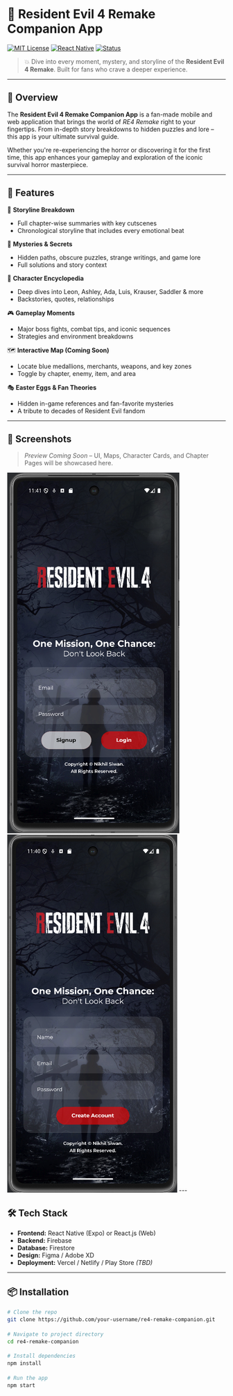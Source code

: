 # 🧟 Resident Evil 4 Remake Companion App

[![MIT License](https://img.shields.io/badge/license-MIT-blue.svg)](LICENSE)
[![React Native](https://img.shields.io/badge/built%20with-react--native-61DAFB?logo=react)](https://reactnative.dev/)
[![Status](https://img.shields.io/badge/status-active-brightgreen)]()

> 💥 Dive into every moment, mystery, and storyline of the **Resident Evil 4 Remake**. Built for fans who crave a deeper experience.

---

## 👾 Overview

The **Resident Evil 4 Remake Companion App** is a fan-made mobile and web application that brings the world of *RE4 Remake* right to your fingertips. From in-depth story breakdowns to hidden puzzles and lore – this app is your ultimate survival guide.

Whether you're re-experiencing the horror or discovering it for the first time, this app enhances your gameplay and exploration of the iconic survival horror masterpiece.

---

## 🚀 Features

🔪 **Storyline Breakdown**
- Full chapter-wise summaries with key cutscenes
- Chronological storyline that includes every emotional beat

🧩 **Mysteries & Secrets**
- Hidden paths, obscure puzzles, strange writings, and game lore
- Full solutions and story context

🧠 **Character Encyclopedia**
- Deep dives into Leon, Ashley, Ada, Luis, Krauser, Saddler & more
- Backstories, quotes, relationships

🎮 **Gameplay Moments**
- Major boss fights, combat tips, and iconic sequences
- Strategies and environment breakdowns

🗺️ **Interactive Map (Coming Soon)**
- Locate blue medallions, merchants, weapons, and key zones
- Toggle by chapter, enemy, item, and area

🎭 **Easter Eggs & Fan Theories**
- Hidden in-game references and fan-favorite mysteries
- A tribute to decades of Resident Evil fandom

---

## 📸 Screenshots

> *Preview Coming Soon* – UI, Maps, Character Cards, and Chapter Pages will be showcased here.

<img src="./assets/img/login.png" alt="Login Page" style="max-width:400px; height:auto; object-fit:contain;" />
<img src="./assets/img/signup.png" alt="Signup Page" style="max-width:400px; height:auto; object-fit:contain;" />
---

## 🛠️ Tech Stack

- **Frontend:** React Native (Expo) or React.js (Web)
- **Backend:** Firebase 
- **Database:** Firestore 
- **Design:** Figma / Adobe XD
- **Deployment:** Vercel / Netlify / Play Store *(TBD)*

---

## 📦 Installation

```bash
# Clone the repo
git clone https://github.com/your-username/re4-remake-companion.git

# Navigate to project directory
cd re4-remake-companion

# Install dependencies
npm install

# Run the app
npm start
